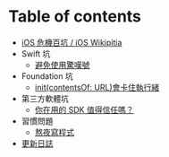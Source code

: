 # Table of contents

* [iOS 危機百坑 / iOS Wikipitia](README.md)
* Swift 坑
  * [避免使用驚嘆號](swift-pitfalls/avoid-exclamation.md)
* Foundation 坑
  * [init\(contentsOf: URL\)會卡住執行緒](foundation-pitfalls/contentsof-url.md)
* 第三方軟體坑
  * [你在用的 SDK 值得信任嗎？](third-party-pitfalls/trusting-sdks.md)
* 習慣問題
  * [熬夜寫程式](bad-habits/late-night.md)
* [更新日誌](changelog.md)


